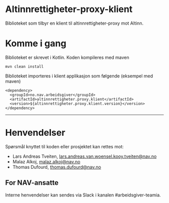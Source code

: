 Altinnrettigheter-proxy-klient
==============================

Biblioteket som tilbyr en klient til altinnrettigheter-proxy mot Altinn.

# Komme i gang

Biblioteket er skrevet i Kotlin. Koden kompileres med maven

`mvn clean install`

Biblioteket importeres i klient applikasjon som følgende (eksempel med maven)
```
<dependency>
  <groupId>no.nav.arbeidsgiver</groupId>
  <artifactId>altinnrettigheter.proxy.klient</artifactId>
  <version>${altinnrettigheter.proxy.klient.version}</version>
</dependency>
```

---

# Henvendelser

Spørsmål knyttet til koden eller prosjektet kan rettes mot:

* Lars Andreas Tveiten, lars.andreas.van.woensel.kooy.tveiten@nav.no
* Malaz Alkoj, malaz.alkoj@nav.no
* Thomas Dufourd, thomas.dufourd@nav.no

## For NAV-ansatte

Interne henvendelser kan sendes via Slack i kanalen #arbeidsgiver-teamia.
